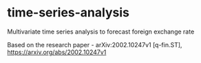 # time-series-analysis
Multivariate time series analysis to forecast foreign exchange rate

Based on the research paper - arXiv:2002.10247v1 [q-fin.ST], https://arxiv.org/abs/2002.10247v1

